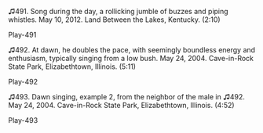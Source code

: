 ♫491. Song during the day, a rollicking jumble of buzzes and piping
whistles. May 10, 2012. Land Between the Lakes, Kentucky. (2:10)

Play-491

♫492. At dawn, he doubles the pace, with seemingly boundless energy and
enthusiasm, typically singing from a low bush. May 24, 2004.
Cave-in-Rock State Park, Elizabethtown, Illinois. (5:11)

Play-492

♫493. Dawn singing, example 2, from the neighbor of the male in ♫492.
May 24, 2004. Cave-in-Rock State Park, Elizabethtown, Illinois. (4:52)

Play-493
